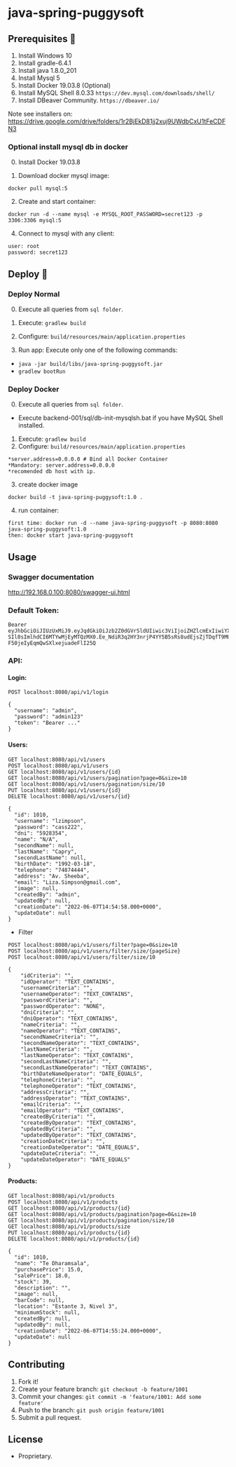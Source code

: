 # java-spring-puggysoft

## Prerequisites 🔨

1. Install Windows 10
2. Install gradle-6.4.1
3. Install java 1.8.0_201
4. Install Mysql 5
5. Install Docker 19.03.8 (Optional)
6. Install MySQL Shell 8.0.33 ```https://dev.mysql.com/downloads/shell/```
7. Install DBeaver Community. ```https://dbeaver.io/```

Note see installers on: https://drive.google.com/drive/folders/1r2BjEkD81jj2xuj9UWdbCxU1tFeCDFN3

### Optional install mysql db in docker

0. Install Docker 19.03.8

1. Download docker mysql image:

```
docker pull mysql:5
```

2. Create and start container:

```
docker run -d --name mysql -e MYSQL_ROOT_PASSWORD=secret123 -p 3306:3306 mysql:5
```

4. Connect to mysql with any client:

```
user: root 
password: secret123
```

## Deploy 🚀

### Deploy Normal

0. Execute all queries from ```sql folder```.
1. Execute: ```gradlew build```
2. Configure: ```build/resources/main/application.properties```

3. Run app: Execute only one of the following commands: 
  * ```java -jar build/libs/java-spring-puggysoft.jar```
  * ```gradlew bootRun```

### Deploy Docker
0. Execute all queries from ```sql folder```.
- Execute backend-001/sql/db-init-mysqlsh.bat if you have MySQL Shell installed.
1. Execute: ```gradlew build```
2. Configure: ```build/resources/main/application.properties```

```
*server.address=0.0.0.0 # Bind all Docker Container 
*Mandatory: server.address=0.0.0.0
*recomended db host with ip.
```

3. create docker image

```
docker build -t java-spring-puggysoft:1.0 .
```

4. run container:

```
first time: docker run -d --name java-spring-puggysoft -p 8080:8080 java-spring-puggysoft:1.0
then: docker start java-spring-puggysoft
```

## Usage

### Swagger documentation
 
http://192.168.0.100:8080/swagger-ui.html

### Default Token: 

```
Bearer eyJhbGciOiJIUzUxMiJ9.eyJqdGkiOiJzb2Z0dGVrSldUIiwic3ViIjoiZHZlcmExIiwiYXV0aG9yaXRpZXMiOlsiUk9MRV9VU0V
SIl0sImlhdCI6MTYwMjEyMTQzMX0.Ee_NdiR3q2HY3nrjP4YY5B5sRs8udEjsZjTDqfT9MUAp8yxWTJ1FYmZZb-F50jeIyEqmQwSXlxejuadeFlI25Q
```

### API:

#### Login:

```
POST localhost:8080/api/v1/login

{
  "username": "admin",
  "password": "admin123"
  "token": "Bearer ..."
}
```

#### Users:

```
GET localhost:8080/api/v1/users
POST localhost:8080/api/v1/users
GET localhost:8080/api/v1/users/{id}
GET localhost:8080/api/v1/users/pagination?page=0&size=10
GET localhost:8080/api/v1/users/pagination/size/10
PUT localhost:8080/api/v1/users/{id}
DELETE localhost:8080/api/v1/users/{id}

{
  "id": 1010,
  "username": "lzimpson",
  "password": "cass222",
  "dni": "5928354",
  "name": "N/A",
  "secondName": null,
  "lastName": "Capry",
  "secondLastName": null,
  "birthDate": "1992-03-18",
  "telephone": "74874444",
  "address": "Av. Sheeba",
  "email": "Liza.Simpson@gmail.com",
  "image": null,
  "createdBy": "admin",
  "updatedBy": null,
  "creationDate": "2022-06-07T14:54:58.000+0000",
  "updateDate": null
}
```

* Filter
```
POST localhost:8080/api/v1/users/filter?page=0&size=10
POST localhost:8080/api/v1/users/filter/size/{pageSize}
POST localhost:8080/api/v1/users/filter/size/10

{
    "idCriteria": "",
    "idOperator": "TEXT_CONTAINS",
    "usernameCriteria": "",
    "usernameOperator": "TEXT_CONTAINS",
    "passwordCriteria": "",
    "passwordOperator": "NONE",
    "dniCriteria": "",
    "dniOperator": "TEXT_CONTAINS",
    "nameCriteria": "",
    "nameOperator": "TEXT_CONTAINS",
    "secondNameCriteria": "",
    "secondNameOperator": "TEXT_CONTAINS",
    "lastNameCriteria": "",
    "lastNameOperator": "TEXT_CONTAINS",
    "secondLastNameCriteria": "",
    "secondLastNameOperator": "TEXT_CONTAINS",
    "birthDateNameOperator": "DATE_EQUALS",
    "telephoneCriteria": "",
    "telephoneOperator": "TEXT_CONTAINS",
    "addressCriteria": "",
    "addressOperator": "TEXT_CONTAINS",
    "emailCriteria": "",
    "emailOperator": "TEXT_CONTAINS",
    "createdByCriteria": "",
    "createdByOperator": "TEXT_CONTAINS",
    "updatedByCriteria": "",
    "updatedByOperator": "TEXT_CONTAINS",
    "creationDateCriteria": "",
    "creationDateOperator": "DATE_EQUALS",
    "updateDateCriteria": "",
    "updateDateOperator": "DATE_EQUALS"
}
```

#### Products:

```
GET localhost:8080/api/v1/products
POST localhost:8080/api/v1/products
GET localhost:8080/api/v1/products/{id}
GET localhost:8080/api/v1/products/pagination?page=0&size=10
GET localhost:8080/api/v1/products/pagination/size/10
GET localhost:8080/api/v1/products/size
PUT localhost:8080/api/v1/products/{id}
DELETE localhost:8080/api/v1/products/{id}

{
  "id": 1010,
  "name": "Te Dharamsala",
  "purchasePrice": 15.0,
  "salePrice": 18.0,
  "stock": 39,
  "description": "",
  "image": null,
  "barCode": null,
  "location": "Estante 3, Nivel 3",
  "minimumStock": null,
  "createdBy": null,
  "updatedBy": null,
  "creationDate": "2022-06-07T14:55:24.000+0000",
  "updateDate": null
}
```

## Contributing

1. Fork it!
2. Create your feature branch: `git checkout -b feature/1001`
3. Commit your changes: `git commit -m 'feature/1001: Add some feature'`
4. Push to the branch: `git push origin feature/1001`
5. Submit a pull request.

## License

- Proprietary.
